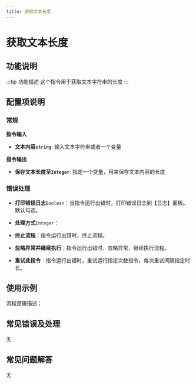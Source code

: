 ```yaml
---
title: 获取文本长度
---
```


# 获取文本长度

## 功能说明

:::tip 功能描述
这个指令用于获取文本字符串的长度
:::

## 配置项说明

### 常规

**指令输入**

- **文本内容`string`**: 输入文本字符串或者一个变量


**指令输出**

- **保存文本长度至`Integer`**: 指定一个变量，用来保存文本内容的长度

### 错误处理

- **打印错误日志**`Boolean`：当指令运行出错时，打印错误日志到【日志】面板。默认勾选。

- **处理方式**`Integer`：

 - **终止流程**：指令运行出错时，终止流程。

 - **忽略异常并继续执行**：指令运行出错时，忽略异常，继续执行流程。

 - **重试此指令**：指令运行出错时，重试运行指定次数指令，每次重试间隔指定时长。

## 使用示例

流程逻辑描述：

## 常见错误及处理

无

## 常见问题解答

无

